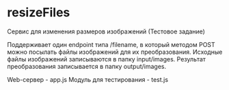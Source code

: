 # resizeFiles
Сервис для изменения размеров изображений (Тестовое задание)

Поддерживает один endpoint типа /filename, в который методом POST можно посылать файлы изображений для их преобразования.
Исходные файлы изображений записываются в папку input/images.
Результат преобразования записывается в папку output/images.

Web-сервер - app.js
Модуль для тестирования - test.js
